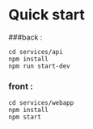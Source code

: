 
# Quick start

###back :
```
cd services/api
npm install
npm run start-dev
```

### front :
```
cd services/webapp
npm install
npm start
```

